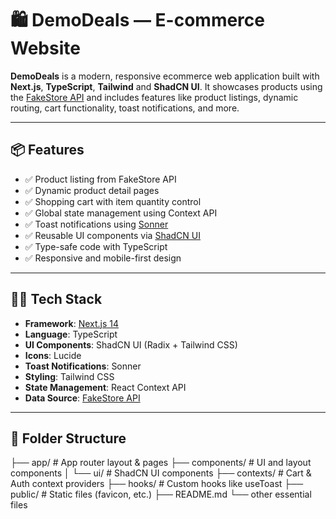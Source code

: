# 🛍️ DemoDeals — E-commerce Website

**DemoDeals** is a modern, responsive ecommerce web application built with **Next.js**, **TypeScript**, **Tailwind** and **ShadCN UI**. It showcases products using the [FakeStore API](https://fakestoreapi.com/) and includes features like product listings, dynamic routing, cart functionality, toast notifications, and more.

---

## 📦 Features

- ✅ Product listing from FakeStore API
- ✅ Dynamic product detail pages
- ✅ Shopping cart with item quantity control
- ✅ Global state management using Context API
- ✅ Toast notifications using [Sonner](https://sonner.emilkowal.ski/)
- ✅ Reusable UI components via [ShadCN UI](https://ui.shadcn.com/)
- ✅ Type-safe code with TypeScript
- ✅ Responsive and mobile-first design

---

## 🧑‍💻 Tech Stack

- **Framework**: [Next.js 14](https://nextjs.org/)
- **Language**: TypeScript
- **UI Components**: ShadCN UI (Radix + Tailwind CSS)
- **Icons**: Lucide
- **Toast Notifications**: Sonner
- **Styling**: Tailwind CSS
- **State Management**: React Context API
- **Data Source**: [FakeStore API](https://fakestoreapi.com/)

---

## 📂 Folder Structure

├── app/ # App router layout & pages
├── components/ # UI and layout components
│ └── ui/ # ShadCN UI components
├── contexts/ # Cart & Auth context providers
├── hooks/ # Custom hooks like useToast
├── public/ # Static files (favicon, etc.)
├── README.md
└── other essential files